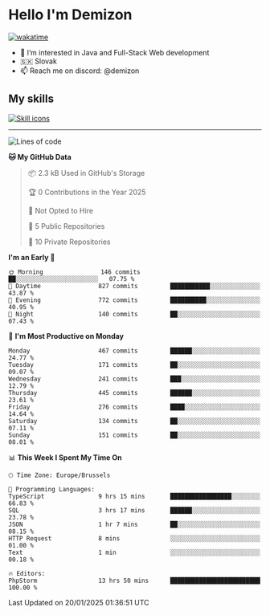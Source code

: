 # Hello I'm Demizon
[![wakatime](https://wakatime.com/badge/user/6ad1949f-d6d7-44f9-9eee-c35e54cc499b.svg)](https://wakatime.com/@6ad1949f-d6d7-44f9-9eee-c35e54cc499b)
- 👀 I’m interested in Java and Full-Stack Web development
- 🇸🇰 Slovak
- 📫 Reach me on discord: @demizon

## My skills
[![Skill icons](https://skillicons.dev/icons?i=java,js,ts,html,css,react,nextjs,tailwind,supabase,py,git,docker,linux,mysql,postgres,mongo&theme=dark)](https://github.com/Demizon3433)

---

<!--START_SECTION:waka-->
![Lines of code](https://img.shields.io/badge/From%20Hello%20World%20I%27ve%20Written-564.8%20thousand%20lines%20of%20code-blue)

**🐱 My GitHub Data** 

> 📦 2.3 kB Used in GitHub's Storage 
 > 
> 🏆 0 Contributions in the Year 2025
 > 
> 🚫 Not Opted to Hire
 > 
> 📜 5 Public Repositories 
 > 
> 🔑 10 Private Repositories 
 > 
**I'm an Early 🐤** 

```text
🌞 Morning                146 commits         ██░░░░░░░░░░░░░░░░░░░░░░░   07.75 % 
🌆 Daytime                827 commits         ███████████░░░░░░░░░░░░░░   43.87 % 
🌃 Evening                772 commits         ██████████░░░░░░░░░░░░░░░   40.95 % 
🌙 Night                  140 commits         ██░░░░░░░░░░░░░░░░░░░░░░░   07.43 % 
```
📅 **I'm Most Productive on Monday** 

```text
Monday                   467 commits         ██████░░░░░░░░░░░░░░░░░░░   24.77 % 
Tuesday                  171 commits         ██░░░░░░░░░░░░░░░░░░░░░░░   09.07 % 
Wednesday                241 commits         ███░░░░░░░░░░░░░░░░░░░░░░   12.79 % 
Thursday                 445 commits         ██████░░░░░░░░░░░░░░░░░░░   23.61 % 
Friday                   276 commits         ████░░░░░░░░░░░░░░░░░░░░░   14.64 % 
Saturday                 134 commits         ██░░░░░░░░░░░░░░░░░░░░░░░   07.11 % 
Sunday                   151 commits         ██░░░░░░░░░░░░░░░░░░░░░░░   08.01 % 
```


📊 **This Week I Spent My Time On** 

```text
🕑︎ Time Zone: Europe/Brussels

💬 Programming Languages: 
TypeScript               9 hrs 15 mins       █████████████████░░░░░░░░   66.83 % 
SQL                      3 hrs 17 mins       ██████░░░░░░░░░░░░░░░░░░░   23.78 % 
JSON                     1 hr 7 mins         ██░░░░░░░░░░░░░░░░░░░░░░░   08.15 % 
HTTP Request             8 mins              ░░░░░░░░░░░░░░░░░░░░░░░░░   01.00 % 
Text                     1 min               ░░░░░░░░░░░░░░░░░░░░░░░░░   00.18 % 

🔥 Editors: 
PhpStorm                 13 hrs 50 mins      █████████████████████████   100.00 % 
```


 Last Updated on 20/01/2025 01:36:51 UTC
<!--END_SECTION:waka-->
